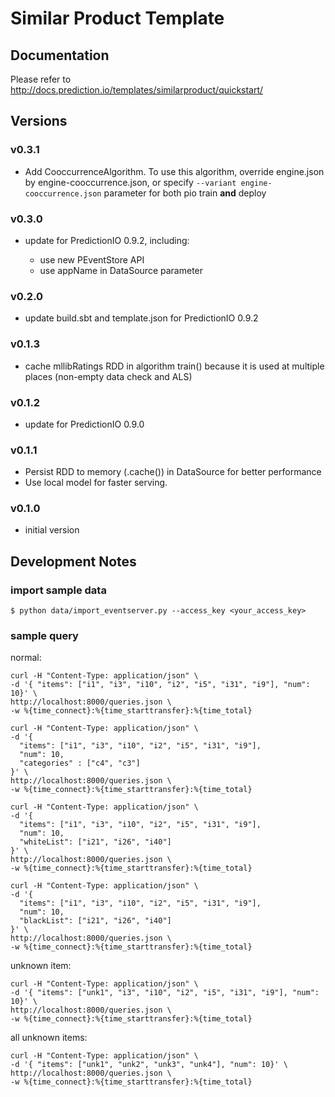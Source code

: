 # Similar Product Template

## Documentation

Please refer to http://docs.prediction.io/templates/similarproduct/quickstart/

## Versions

### v0.3.1

- Add CooccurrenceAlgorithm.
  To use this algorithm, override engine.json by engine-cooccurrence.json,
  or specify `--variant engine-cooccurrence.json` parameter for both pio train **and** deploy

### v0.3.0

- update for PredictionIO 0.9.2, including:

  - use new PEventStore API
  - use appName in DataSource parameter


### v0.2.0

- update build.sbt and template.json for PredictionIO 0.9.2

### v0.1.3

- cache mllibRatings RDD in algorithm train() because it is used at multiple places (non-empty data check and ALS)

### v0.1.2

- update for PredictionIO 0.9.0

### v0.1.1

- Persist RDD to memory (.cache()) in DataSource for better performance
- Use local model for faster serving.

### v0.1.0

- initial version


## Development Notes

### import sample data

```
$ python data/import_eventserver.py --access_key <your_access_key>
```

### sample query

normal:

```
curl -H "Content-Type: application/json" \
-d '{ "items": ["i1", "i3", "i10", "i2", "i5", "i31", "i9"], "num": 10}' \
http://localhost:8000/queries.json \
-w %{time_connect}:%{time_starttransfer}:%{time_total}
```

```
curl -H "Content-Type: application/json" \
-d '{
  "items": ["i1", "i3", "i10", "i2", "i5", "i31", "i9"],
  "num": 10,
  "categories" : ["c4", "c3"]
}' \
http://localhost:8000/queries.json \
-w %{time_connect}:%{time_starttransfer}:%{time_total}
```

```
curl -H "Content-Type: application/json" \
-d '{
  "items": ["i1", "i3", "i10", "i2", "i5", "i31", "i9"],
  "num": 10,
  "whiteList": ["i21", "i26", "i40"]
}' \
http://localhost:8000/queries.json \
-w %{time_connect}:%{time_starttransfer}:%{time_total}
```

```
curl -H "Content-Type: application/json" \
-d '{
  "items": ["i1", "i3", "i10", "i2", "i5", "i31", "i9"],
  "num": 10,
  "blackList": ["i21", "i26", "i40"]
}' \
http://localhost:8000/queries.json \
-w %{time_connect}:%{time_starttransfer}:%{time_total}
```

unknown item:

```
curl -H "Content-Type: application/json" \
-d '{ "items": ["unk1", "i3", "i10", "i2", "i5", "i31", "i9"], "num": 10}' \
http://localhost:8000/queries.json \
-w %{time_connect}:%{time_starttransfer}:%{time_total}
```


all unknown items:

```
curl -H "Content-Type: application/json" \
-d '{ "items": ["unk1", "unk2", "unk3", "unk4"], "num": 10}' \
http://localhost:8000/queries.json \
-w %{time_connect}:%{time_starttransfer}:%{time_total}
```
